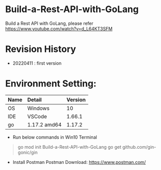 # Build-a-Rest-API-with-GoLang
Build a Rest API with GoLang, please refer https://www.youtube.com/watch?v=d_L64KT3SFM

# Revision History
- 20220411 : first version

# Environment Setting:
| Name               | Detail        | Version |
| :----------------- | :------------ | :------ |
| OS                 | Windows       | 10      |
| IDE                | VSCode  	     | 1.66.1  |
| go                 | 1.17.2 amd64  | 1.17.2  |

- Run below commands in Win10 Terminal
> go mod init Build-a-Rest-API-with-GoLang
> go get github.com/gin-gonic/gin

- Install Postman
Postman Download: https://www.postman.com/

